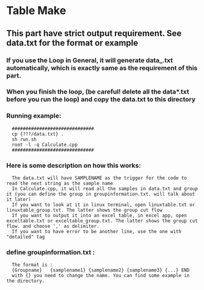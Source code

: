 # Table Make
## This part have strict output requirement. See data.txt for the format or example
### If you use the Loop in General, it will generate data_.txt automatically, which is exactly same as the requirement of this part.
### When you finish the loop, (be careful! delete all the data*.txt before you run the loop) and copy the data.txt to this directory
### Running example:
      ##############################
      cp {???/data.txt} .
      sh run.sh
      root -l -q Calculate.cpp
      ##############################
### Here is some description on how this works:
      The data.txt will have SAMPLENAME as the trigger for the code to read the next string as the sample name
      In Calculate.cpp, it will read all the samples in data.txt and group it (you can define the group in groupinformation.txt. will talk about it later)
      If you want to look at it in linux terminal, open linuxtable.txt or linuxtable_group.txt. The latter shows the group cut flow
      If you want to output it into an excel table, in excel app, open exceltable.txt or exceltable_group.txt. The latter shows the group cut flow. and choose ',' as delimiter.
      If you want to have error to be another line, use the one with "detailed" tag
### define groupinformation.txt :      
      The format is : 
      {Groupname}   {samplename1} {samplename2} {samplename3} {...} END
      with {} you need to change the name. You can find some example in the directory.
